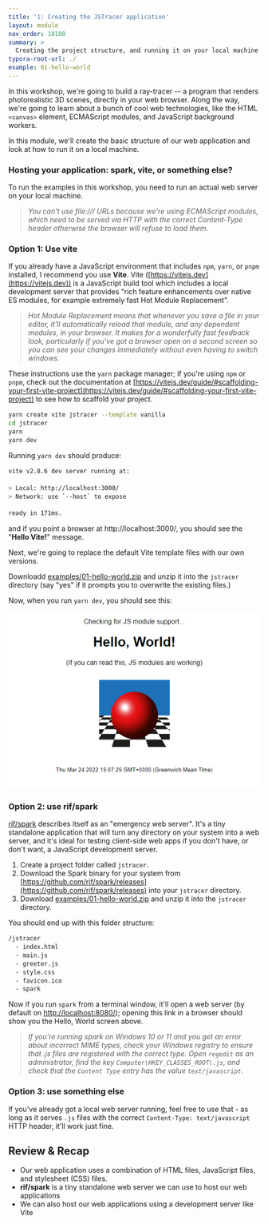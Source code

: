 ```yaml
---
title: '1: Creating the JSTracer application'
layout: module
nav_order: 10100
summary: >
  Creating the project structure, and running it on your local machine using vite or spark.
typora-root-url: ./
example: 01-hello-world
---
```


In this workshop, we're going to build a ray-tracer -- a program that renders photorealistic 3D scenes, directly in your web browser. Along the way, we're going to learn about a bunch of cool web technologies, like the HTML `<canvas>` element, ECMAScript modules, and JavaScript background workers.

In this module, we'll create the basic structure of our web application and look at how to run it on a local machine.

### Hosting your application: spark, vite, or something else?

To run the examples in this workshop, you need to run an actual web server on your local machine.

> _You can't use file:/// URLs because we're using ECMAScript modules, which need to be served via HTTP with the correct Content-Type header otherwise the browser will refuse to load them._

### Option 1: Use vite

If you already have a JavaScript environment that includes `npm`, `yarn`, or `pnpm` installed, I recommend you use **Vite**. Vite ([https://vitejs.dev](https://vitejs.dev)) is a JavaScript build tool which includes a local development server that provides "rich feature enhancements over native ES modules, for example extremely fast Hot Module Replacement".

> _Hot Module Replacement means that whenever you save a file in your editor, it'll automatically reload that module, and any dependent modules, in your browser. It makes for a wonderfully fast feedback look, particularly if you've got a browser open on a second screen so you can see your changes immediately without even having to switch windows._

These instructions use the `yarn` package manager; if you're using `npm` or `pnpm`, check out the documentation at [https://vitejs.dev/guide/#scaffolding-your-first-vite-project](https://vitejs.dev/guide/#scaffolding-your-first-vite-project) to see how to scaffold your project.

```bash
yarn create vite jstracer --template vanilla
cd jstracer
yarn
yarn dev
```

Running `yarn dev` should produce:

```bash
vite v2.8.6 dev server running at:

> Local: http://localhost:3000/
> Network: use `--host` to expose

ready in 171ms.
```

and if you point a browser at http://localhost:3000/, you should see the "**Hello Vite!**" message.

Next, we're going to replace the default Vite template files with our own versions.

Downloadd [examples/01-hello-world.zip](examples/01-hello-world.zip) and unzip it into the `jstracer` directory (say "yes" if it prompts you to overwrite the existing files.)

Now, when you run `yarn dev`, you should see this:

![image-20220324150804345](./assets/images/image-20220324150804345.png)

### Option 2: use rif/spark

[rif/spark](https://github.com/rif/spark/releases) describes itself as an "emergency web server". It's a tiny standalone application that will turn any directory on your system into a web server, and it's ideal for testing client-side web apps if you don't have, or don't want, a JavaScript development server.

1. Create a project folder called `jstracer`.
2. Download the Spark binary for your system from [https://github.com/rif/spark/releases](https://github.com/rif/spark/releases) into your `jstracer` directory.
3. Download [examples/01-hello-world.zip](examples/01-hello-world.zip) and unzip it into the `jstracer` directory.

You should end up with this folder structure:

```bash
/jstracer
  - index.html
  - main.js
  - greeter.js
  - style.css
  - favicon.ico
  - spark
```

Now if you run `spark` from a terminal window, it'll open a web server (by default on [http://localhost:8080/](http://localhost:8080/)); opening this link in a browser should show you the Hello, World screen above.

> _If you're running spark on Windows 10 or 11 and you get an error about incorrect MIME types, check your Windows registry to ensure that .js files are registered with the correct type. Open `regedit` as an administrator, find the key `Computer\HKEY_CLASSES_ROOT\.js`, and check that the `Content Type` entry has the value `text/javascript`._

### Option 3: use something else

If you've already got a local web server running, feel free to use that - as long as it serves `.js` files with the correct `Content-Type: text/javascript` HTTP header, it'll work just fine.

## Review & Recap

- Our web application uses a combination of HTML files, JavaScript files, and stylesheet (CSS) files.
- **rif/spark** is a tiny standalone web server we can use to host our web applications
- We can also host our web applications using a development server like Vite

